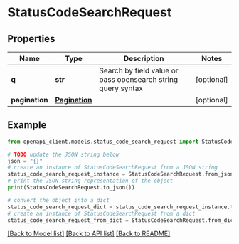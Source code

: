 # StatusCodeSearchRequest


## Properties

Name | Type | Description | Notes
------------ | ------------- | ------------- | -------------
**q** | **str** | Search by field value or pass opensearch string query syntax | [optional] 
**pagination** | [**Pagination**](Pagination.md) |  | [optional] 

## Example

```python
from openapi_client.models.status_code_search_request import StatusCodeSearchRequest

# TODO update the JSON string below
json = "{}"
# create an instance of StatusCodeSearchRequest from a JSON string
status_code_search_request_instance = StatusCodeSearchRequest.from_json(json)
# print the JSON string representation of the object
print(StatusCodeSearchRequest.to_json())

# convert the object into a dict
status_code_search_request_dict = status_code_search_request_instance.to_dict()
# create an instance of StatusCodeSearchRequest from a dict
status_code_search_request_from_dict = StatusCodeSearchRequest.from_dict(status_code_search_request_dict)
```
[[Back to Model list]](../README.md#documentation-for-models) [[Back to API list]](../README.md#documentation-for-api-endpoints) [[Back to README]](../README.md)


